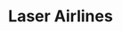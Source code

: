 ---
title: "Laser Airlines"
url: /caracas/laser-airlines-av-principal-de-las-mercedes/
shop: agencia de viajes
---